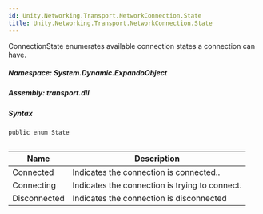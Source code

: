 ```yaml
---  
id: Unity.Networking.Transport.NetworkConnection.State  
title: Unity.Networking.Transport.NetworkConnection.State  
---
```


<div class="markdown level0 summary">

ConnectionState enumerates available connection states a connection can
have.

</div>

<div class="markdown level0 conceptual">

</div>

##### **Namespace**: System.Dynamic.ExpandoObject

##### **Assembly**: transport.dll

##### Syntax

``` lang-csharp
public enum State
```

## 

| Name         | Description                                    |
|--------------|------------------------------------------------|
| Connected    | Indicates the connection is connected..        |
| Connecting   | Indicates the connection is trying to connect. |
| Disconnected | Indicates the connection is disconnected       |
